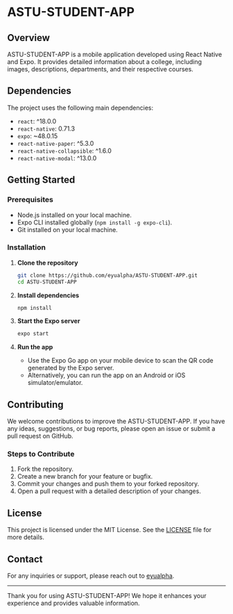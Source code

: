 # ASTU-STUDENT-APP

## Overview

ASTU-STUDENT-APP is a mobile application developed using React Native and Expo. It provides detailed information about a college, including images, descriptions, departments, and their respective courses. 

## Dependencies

The project uses the following main dependencies:

- `react`: ^18.0.0
- `react-native`: 0.71.3
- `expo`: ~48.0.15
- `react-native-paper`: ^5.3.0
- `react-native-collapsible`: ^1.6.0
- `react-native-modal`: ^13.0.0

## Getting Started

### Prerequisites

- Node.js installed on your local machine.
- Expo CLI installed globally (`npm install -g expo-cli`).
- Git installed on your local machine.

### Installation

1. **Clone the repository**

   ```sh
   git clone https://github.com/eyualpha/ASTU-STUDENT-APP.git
   cd ASTU-STUDENT-APP
   ```

2. **Install dependencies**

   ```sh
   npm install
   ```

3. **Start the Expo server**

   ```sh
   expo start
   ```

4. **Run the app**

   - Use the Expo Go app on your mobile device to scan the QR code generated by the Expo server.
   - Alternatively, you can run the app on an Android or iOS simulator/emulator.

## Contributing

We welcome contributions to improve the ASTU-STUDENT-APP. If you have any ideas, suggestions, or bug reports, please open an issue or submit a pull request on GitHub.

### Steps to Contribute

1. Fork the repository.
2. Create a new branch for your feature or bugfix.
3. Commit your changes and push them to your forked repository.
4. Open a pull request with a detailed description of your changes.

## License

This project is licensed under the MIT License. See the [LICENSE](LICENSE) file for more details.

## Contact

For any inquiries or support, please reach out to [eyualpha](https://github.com/eyualpha).

---

Thank you for using ASTU-STUDENT-APP! We hope it enhances your experience and provides valuable information.
